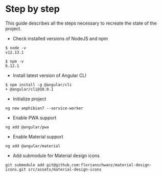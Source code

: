 # Step by step

This guide describes all the steps necessary to recreate the state of the project.

* Check installed versions of NodeJS and npm

```
$ node -v
v12.13.1
```
```
$ npm -v
6.12.1
```

* Install latest version of Angular CLI

```
$ npm install -g @angular/cli
+ @angular/cli@10.0.1
```

* Initialize project

```
ng new amphibian7 --service-worker
```

* Enable PWA support

```
ng add @angular/pwa
```

* Enable Material support

```
ng add @angular/material
```

* Add submodule for Material design icons

```
git submodule add git@github.com:florianschwanz/material-design-icons.git src/assets/material-design-icons
```

